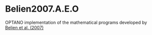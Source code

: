 # Belien2007.A.E.O

OPTANO implementation of the mathematical programs developed by [Belien et al. (2007)](https://www.sciencedirect.com/science/article/abs/pii/S0377221705006946)

